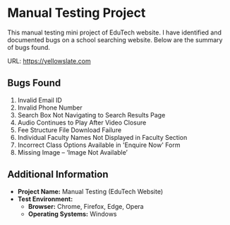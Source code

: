 # Manual Testing Project


This manual testing mini project of EduTech website. I have identified and documented bugs on a school searching website.
Below are the summary of bugs found.

URL: https://yellowslate.com

## Bugs Found
1. Invalid Email ID
2. Invalid Phone Number
3. Search Box Not Navigating to Search Results Page
4. Audio Continues to Play After Video Closure
5. Fee Structure File Download Failure
6. Individual Faculty Names Not Displayed in Faculty Section
7. Incorrect Class Options Available in 'Enquire Now' Form
8. Missing Image – ‘Image Not Available’


## Additional Information
- **Project Name:**  Manual Testing (EduTech Website)
- **Test Environment:** 
  - **Browser:** Chrome, Firefox, Edge, Opera
  - **Operating Systems:** Windows
      

